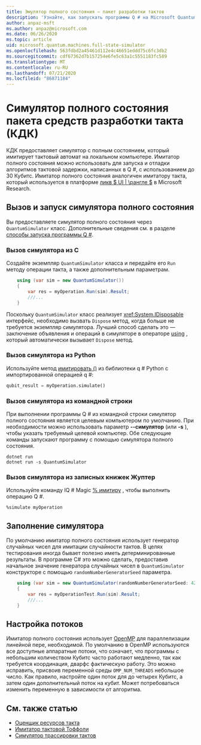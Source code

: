 ```yaml
---
title: Эмулятор полного состояния — пакет разработки тактов
description: 'Узнайте, как запускать программы Q # на Microsoft Quantum Development Kit симуляторе полного состояния.'
author: anpaz-msft
ms.author: anpaz@microsoft.com
ms.date: 06/26/2020
ms.topic: article
uid: microsoft.quantum.machines.full-state-simulator
ms.openlocfilehash: 563fdbd2a45461d112e4c46651eddd75c6fc3db2
ms.sourcegitcommit: cdf67362d7b157254e6fe5c63a1c5551183fc589
ms.translationtype: MT
ms.contentlocale: ru-RU
ms.lasthandoff: 07/21/2020
ms.locfileid: "86871184"
---
```

# <a name="quantum-development-kit-qdk-full-state-simulator"></a>Симулятор полного состояния пакета средств разработки такта (КДК)

КДК предоставляет симулятор с полным состоянием, который имитирует тактовый автомат на локальном компьютере. Имитатор полного состояния можно использовать для запуска и отладки алгоритмов тактовой задержки, написанных в Q #, с использованием до 30 Кубитс. Имитатор полного состояния аналогичен имитатору такта, который используется в платформе [ликв $ UI | \рангле $](http://stationq.github.io/Liquid/) в Microsoft Research.

## <a name="invoking-and-running-the-full-state-simulator"></a>Вызов и запуск симулятора полного состояния

Вы предоставляете симулятор полного состояния через `QuantumSimulator` класс. Дополнительные сведения см. в разделе [способы запуска программы Q #](xref:microsoft.quantum.guide.host-programs).

### <a name="invoking-the-simulator-from-c"></a>Вызов симулятора из C #

Создайте экземпляр `QuantumSimulator` класса и передайте его `Run` методу операции такта, а также дополнительным параметрам.
```csharp
    using (var sim = new QuantumSimulator())
    {
        var res = myOperation.Run(sim).Result;
        ///...
    }
```

Поскольку `QuantumSimulator` класс реализует <xref:System.IDisposable> интерфейс, необходимо вызвать `Dispose` метод, когда больше не требуется экземпляр симулятора. Лучший способ сделать это — заключение объявления и операций в симуляторе в операторе [using](https://docs.microsoft.com/dotnet/csharp/language-reference/keywords/using-statement) , который автоматически вызывает `Dispose` метод.

### <a name="invoking-the-simulator-from-python"></a>Вызов симулятора из Python

Используйте метод [имитировать ()](https://docs.microsoft.com/python/qsharp/qsharp.loader.qsharpcallable) из библиотеки q # Python с импортированной операцией q #:

```python
qubit_result = myOperation.simulate()
```

### <a name="invoking-the-simulator-from-the-command-line"></a>Вызов симулятора из командной строки

При выполнении программы Q # из командной строки симулятор полного состояния является целевым компьютером по умолчанию. При необходимости можно использовать параметр **--симулятор** (или **-s** ), чтобы указать требуемый целевой компьютер. Обе следующие команды запускают программу с помощью симулятора полного состояния. 

```dotnetcli
dotnet run
dotnet run -s QuantumSimulator
```

### <a name="invoking-the-simulator-from-juptyer-notebooks"></a>Вызов симулятора из записных книжек Жуптер

Используйте команду IQ # Magic [% имитиру](xref:microsoft.quantum.iqsharp.magic-ref.simulate) , чтобы выполнить операцию Q #.

```
%simulate myOperation
```
## <a name="seeding-the-simulator"></a>Заполнение симулятора

По умолчанию имитатор полного состояния использует генератор случайных чисел для имитации случайности тактов. В целях тестирования иногда бывает полезно иметь детерминированные результаты. В программе C# это можно сделать, предоставив начальное значение генератора случайных чисел в `QuantumSimulator` конструкторе с помощью `randomNumberGeneratorSeed` параметра.

```csharp
    using (var sim = new QuantumSimulator(randomNumberGeneratorSeed: 42))
    {
        var res = myOperationTest.Run(sim).Result;
        ///...
    }
```

## <a name="configuring-threads"></a>Настройка потоков

Имитатор полного состояния использует [OpenMP](http://www.openmp.org/) для параллелизации линейной пере, необходимой. По умолчанию в OpenMP используются все доступные аппаратные потоки, что означает, что программы с небольшим количеством Кубитс часто работают медленно, так как требуется координация, дварфс фактическую работу. Это можно исправить, присвоив переменной среды `OMP_NUM_THREADS` небольшое число. Как правило, настройте один поток для до четырех Кубитс, а затем один дополнительный поток на кубит. Может потребоваться изменить переменную в зависимости от алгоритма.

## <a name="see-also"></a>См. также статью

- [Оценщик ресурсов такта](xref:microsoft.quantum.machines.resources-estimator)
- [Имитатор тактовой Тоффоли](xref:microsoft.quantum.machines.toffoli-simulator)
- [Симулятор трассировки тактов](xref:microsoft.quantum.machines.qc-trace-simulator.intro)